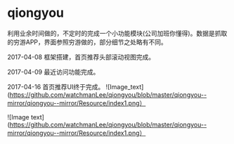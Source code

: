 # qiongyou
利用业余时间做的，不定时的完成一个小功能模块(公司加班你懂得)。数据是抓取的穷游APP，界面参照穷游做的，部分细节之处略有不同。	

2017-04-08 框架搭建，首页推荐头部滚动视图完成。	

2017-04-09 最近访问功能完成。

2017-04-16 首页推荐UI终于完成。
![Image_text](https://github.com/watchmanLee/qiongyou/blob/master/qiongyou--mirror/qiongyou--mirror/Resource/index1.png）

![Image text](https://github.com/watchmanLee/qiongyou/blob/master/qiongyou--mirror/qiongyou--mirror/Resource/index1.png）
